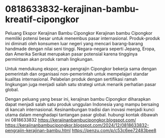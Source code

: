 # 0818633832-kerajinan-bambu-kreatif-cipongkor
Peluang Ekspor Kerajinan Bambu Cipongkor
Kerajinan bambu Cipongkor memiliki potensi besar untuk menembus pasar internasional. Produk-produk ini diminati oleh konsumen luar negeri yang mencari barang-barang handmade dengan nilai seni tinggi. Negara-negara seperti Jepang, Eropa, dan Amerika Serikat merupakan pasar potensial karena tingginya permintaan akan produk ramah lingkungan.

Untuk mendukung ekspor, para pengrajin Cipongkor bekerja sama dengan pemerintah dan organisasi non-pemerintah untuk mempelajari standar kualitas internasional. Pelabelan produk dengan sertifikasi ramah lingkungan juga menjadi salah satu strategi untuk menarik perhatian pasar global.

Dengan peluang yang besar ini, kerajinan bambu Cipongkor diharapkan dapat menjadi salah satu produk unggulan Indonesia yang mampu bersaing di kancah internasional. Kesinambungan tradisi dan inovasi menjadi kunci utama dalam menghadapi tantangan pasar global.
hubungi kontak dibawah ini
0818633832
https://kerajinanbambucipongkor.blogspot.com/
https://kerajinanbambucipongkor.blogspot.com/2024/12/0818633832-pengrajin-kerajinan-bambu.html
https://penzu.com/p/c53c6ee72483bee8
